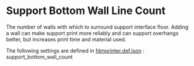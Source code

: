 # Support Bottom Wall Line Count

The number of walls with which to surround support interface floor. Adding a wall can make support print more reliably and can support overhangs better, but increases print time and material used.

The following settings are defined in [fdmprinter.def.json](https://github.com/smartavionics/Cura/blob/mb-master/resources/definitions/fdmprinter.def.json) : support_bottom_wall_count
